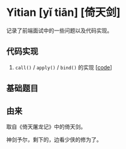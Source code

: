 # Yitian [yǐ tiān] [倚天剑]

记录了前端面试中的一些问题以及代码实现。

## 代码实现

1. `call()` / `apply()` / `bind()` 的实现 [[code](./call-apply-bind.js)]

## 基础题目

## 由来

取自《倚天屠龙记》中的倚天剑。

神剑予尔，剩下的，边看少侠的修为了。
